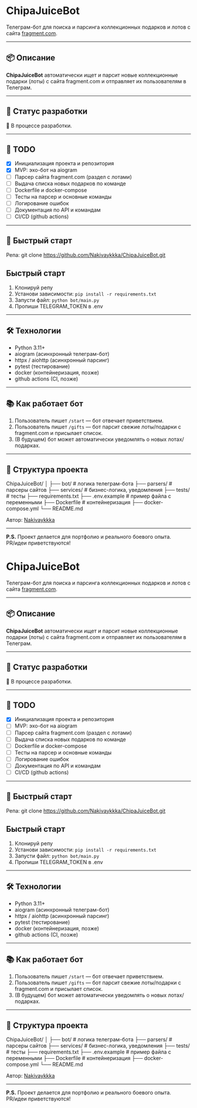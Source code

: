 # ChipaJuiceBot

Телеграм-бот для поиска и парсинга коллекционных подарков и лотов с сайта [fragment.com](https://fragment.com/).

---

## 📦 Описание

**ChipaJuiceBot** автоматически ищет и парсит новые коллекционные подарки (лоты) с сайта fragment.com и отправляет их пользователям в Телеграм.

---

## 🚦 Статус разработки

🚧 В процессе разработки.

---

## 📝 TODO

- [x] Инициализация проекта и репозитория
- [x] MVP: эхо-бот на aiogram
- [ ] Парсер сайта fragment.com (раздел с лотами)
- [ ] Выдача списка новых подарков по команде
- [ ] Dockerfile и docker-compose
- [ ] Тесты на парсер и основные команды
- [ ] Логирование ошибок
- [ ] Документация по API и командам
- [ ] CI/CD (github actions)

---

## 🚀 Быстрый старт
Репа:
git clone https://github.com/Nakivaykkka/ChipaJuiceBot.git

## Быстрый старт
1. Клонируй репу
2. Установи зависимости: `pip install -r requirements.txt`
3. Запусти файл: `python bot/main.py`
4. Пропиши TELEGRAM_TOKEN в .env


---

## 🛠️ Технологии

- Python 3.11+
- aiogram (асинхронный телеграм-бот)
- httpx / aiohttp (асинхронный парсинг)
- pytest (тестирование)
- docker (контейнеризация, позже)
- github actions (CI, позже)

---

## 📚 Как работает бот

1. Пользователь пишет `/start` — бот отвечает приветствием.
2. Пользователь пишет `/gifts` — бот парсит свежие лоты/подарки с fragment.com и присылает список.
3. (В будущем) бот может автоматически уведомлять о новых лотах/подарках.

---

## 🧩 Структура проекта
ChipaJuiceBot/
│
├── bot/ # логика телеграм-бота
├── parsers/ # парсеры сайтов
├── services/ # бизнес-логика, уведомления
├── tests/ # тесты
├── requirements.txt
├── .env.example # пример файла с переменными
├── Dockerfile # контейнеризация
├── docker-compose.yml
└── README.md

Автор: [Nakivaykkka](https://github.com/Nakivaykkka/)

---

**P.S.** Проект делается для портфолио и реального боевого опыта.  
PR/идеи приветствуются!

# ChipaJuiceBot

Телеграм-бот для поиска и парсинга коллекционных подарков и лотов с сайта [fragment.com](https://fragment.com/).

---

## 📦 Описание

**ChipaJuiceBot** автоматически ищет и парсит новые коллекционные подарки (лоты) с сайта fragment.com и отправляет их пользователям в Телеграм.

---

## 🚦 Статус разработки

🚧 В процессе разработки.

---

## 📝 TODO

- [x] Инициализация проекта и репозитория
- [ ] MVP: эхо-бот на aiogram
- [ ] Парсер сайта fragment.com (раздел с лотами)
- [ ] Выдача списка новых подарков по команде
- [ ] Dockerfile и docker-compose
- [ ] Тесты на парсер и основные команды
- [ ] Логирование ошибок
- [ ] Документация по API и командам
- [ ] CI/CD (github actions)

---

## 🚀 Быстрый старт
Репа:
git clone https://github.com/Nakivaykkka/ChipaJuiceBot.git

## Быстрый старт
1. Клонируй репу
2. Установи зависимости: `pip install -r requirements.txt`
3. Запусти файл: `python bot/main.py`
4. Пропиши TELEGRAM_TOKEN в .env


---

## 🛠️ Технологии

- Python 3.11+
- aiogram (асинхронный телеграм-бот)
- httpx / aiohttp (асинхронный парсинг)
- pytest (тестирование)
- docker (контейнеризация, позже)
- github actions (CI, позже)

---

## 📚 Как работает бот

1. Пользователь пишет `/start` — бот отвечает приветствием.
2. Пользователь пишет `/gifts` — бот парсит свежие лоты/подарки с fragment.com и присылает список.
3. (В будущем) бот может автоматически уведомлять о новых лотах/подарках.

---

## 🧩 Структура проекта
ChipaJuiceBot/
│
├── bot/ # логика телеграм-бота
├── parsers/ # парсеры сайтов
├── services/ # бизнес-логика, уведомления
├── tests/ # тесты
├── requirements.txt
├── .env.example # пример файла с переменными
├── Dockerfile # контейнеризация
├── docker-compose.yml
└── README.md

Автор: [Nakivaykkka](https://github.com/Nakivaykkka/)

---

**P.S.** Проект делается для портфолио и реального боевого опыта.  
PR/идеи приветствуются!

